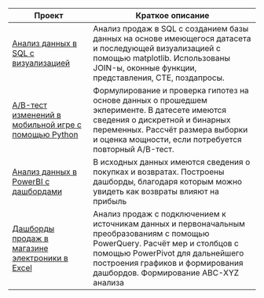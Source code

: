 | **Проект** | **Краткое описание** |
|---|---|
| [Анализ данных в SQL с визуализацией](https://github.com/petrosbatu/sql_data_analysis) | Анализ продаж в SQL с созданием базы данных на основе имеющегося датасета и последующей визуализацией с помощью matplotlib. Использованы JOIN-ы, оконные функции, представления, CTE, поздапросы. |
| [A/B-тест изменений в мобильной игре с помощью Python](https://github.com/petrosbatu/abtestproject) | Формулирование и проверка гипотез на основе данных о прошедшем экперименте. В датесете имеются сведения о дискретной и бинарных переменных. Рассчёт размера выборки и оценка мощности, если потребуется повторный A/B-тест. |
| [Анализ данных в PowerBI с дашбордами](https://github.com/petrosbatu/pbiproject) | В исходных данных имеются сведения о покупках и возвратах. Построены дашборды, благодаря которым можно увидеть как возвраты влияют на прибыль|
| [Дашборды продаж в магазине электроники в Excel](https://docs.google.com/spreadsheets/d/1vywk20cILpPl0Vo_cMHutZz9Llxa2El5/edit?usp=sharing&ouid=100392899012238995095&rtpof=true&sd=true) | Анализ продаж с подключением к источникам данных и первоначальным преобразованиям с помощью PowerQuery. Расчёт мер и столбцов с помощью PowerPivot для дальнейшего построения графиков и формирования дашбордов. Формирование ABC-XYZ анализа|

